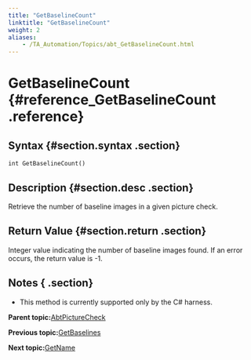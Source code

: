```yaml
--- 
title: "GetBaselineCount"
linktitle: "GetBaselineCount"
weight: 2
aliases: 
    - /TA_Automation/Topics/abt_GetBaselineCount.html
---
```

# GetBaselineCount {#reference_GetBaselineCount .reference}

## Syntax {#section.syntax .section}

`int GetBaselineCount()`

## Description {#section.desc .section}

Retrieve the number of baseline images in a given picture check.

## Return Value {#section.return .section}

Integer value indicating the number of baseline images found. If an error occurs, the return value is -1.

## Notes { .section}

-   This method is currently supported only by the C\# harness.

**Parent topic:**[AbtPictureCheck](../../TA_Automation/Topics/abt_AbtPictureCheck.html)

**Previous topic:**[GetBaselines](../../TA_Automation/Topics/abt_GetBaselines.html)

**Next topic:**[GetName](../../TA_Automation/Topics/abt_GetName.html)

